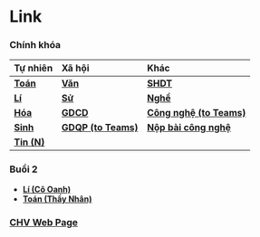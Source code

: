 # Link
### Chính khóa

Tự nhiên|Xã hội|Khác|
:-|:-|:-|
[**Toán**](https://meet.google.com/hzx-chqe-trx?pli=1&authuser=1)|[**Văn**](https://zoom.us/j/3629177765?pwd=ZUc2VFJhRENKM3JHcXZua2VtUHVxZz09)|[**SHDT**](https://zoom.us/j/2021355355?pwd=dU5QbDFoZzR3UjVxNVMvZTJBbHhQQT09)
[**Lí**](https://meet.google.com/zmt-ntbk-odg?pli=1&authuser=1)|[**Sử**](https://meet.google.com/sfj-omiu-vkb?pli=1&authuser=1)|[**Nghề**](https://zoom.us/j/6418239093?pwd=R2RwK1F3eWJjd1RhbktHOEtRWDdSdz09)
[**Hóa**](https://zoom.us/j/8157220370?pwd=SW1mSlAzMWZPSWxYa1huQ0hxZ2hsdz09)|[**GDCD**](https://meet.google.com/yry-gmyd-dya?pli=1&authuser=1)|[**Công nghệ (to Teams)**](https://meet.google.com/szi-dssf-hmv?pli=1&authuser=1)
[**Sinh**](https://zoom.us/j/9634945813?pwd=cWdGZWtXY1BWMXVqcnYwZVphVCtKUT09)|[**GDQP (to Teams)**](https://meet.google.com/mey-nxiz-jcm?pli=1&authuser=1)|[**Nộp bài công nghệ**](https://forms.gle/qMvqXjCbTZDSfgm89)
[**Tin (N)**](https://meet.google.com/jzh-nzaw-hzb)||

### Buổi 2
+ [**Lí (Cô Oanh)**](https://meet.google.com/xqj-fjru-ogx)
+ [**Toán (Thầy Nhân)**](https://zoom.us/j/9595909888?pwd=bHlOQTBVbytZR1QyY0VpYWpuVzlRQT09)

### [**CHV Web Page**](http://thptchv.edu.vn)
